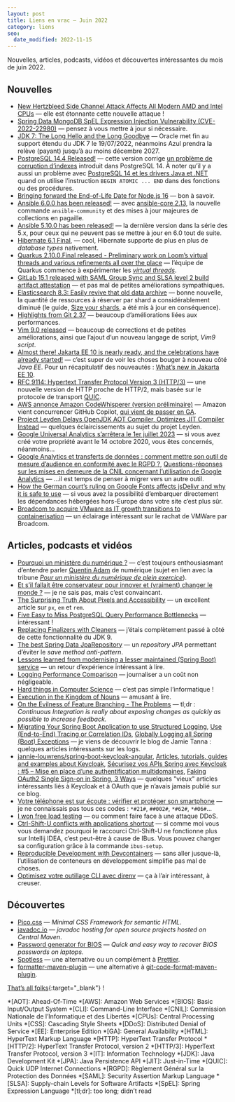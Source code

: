 ```yaml
---
layout: post
title: Liens en vrac — Juin 2022
category: liens
seo:
  date_modified: 2022-11-15
---
```


Nouvelles, articles, podcasts, vidéos et découvertes intéressantes du mois de juin 2022.

## Nouvelles

- [New Hertzbleed Side Channel Attack Affects All Modern AMD and Intel CPUs](https://thehackernews.com/2022/06/new-hertzbleed-side-channel-attack.html)
  — elle est étonnante cette nouvelle attaque !
- [Spring Data MongoDB SpEL Expression Injection Vulnerability (CVE-2022-22980)](https://spring.io/blog/2022/06/20/spring-data-mongodb-spel-expression-injection-vulnerability-cve-2022-22980)
  — pensez à vous mettre à jour si nécessaire.
- [JDK 7: The Long Hello and the Long Goodbye](https://www.azul.com/blog/jdk-7-the-long-hello-and-the-long-goodbye/)
  — Oracle met fin au support étendu du JDK 7 le 19/07/2022, néanmoins Azul prendra la relève (payant) jusqu’à au moins décembre 2027.
- [PostgreSQL 14.4 Released!](https://www.postgresql.org/about/news/postgresql-144-released-2470/)
  — cette version corrige [un problème de corruption d’indexes](https://www.postgresql.org/about/news/postgresql-14-out-of-cycle-release-coming-june-16-2022-2466/)
  introduit dans PostgreSQL 14. À noter qu’il y a aussi un problème avec
  [PostgreSQL 14 et les drivers Java et .NET](https://www.infoq.com/news/2022/06/PostgreSQL-14-Breaking-Change/)
  quand on utilise l’instruction `BEGIN ATOMIC ... END` dans des fonctions ou des procédures.
- [Bringing forward the End-of-Life Date for Node.js 16](https://nodejs.org/en/blog/announcements/nodejs16-eol/)
  — bon à savoir.
- [Ansible 6.0.0 has been released!](https://groups.google.com/g/ansible-announce/c/yprrt94l22w)
  — avec [ansible-core 2.13](https://github.com/ansible/ansible/blob/stable-2.13/changelogs/CHANGELOG-v2.13.rst),
  la nouvelle commande `ansible-community` et des mises à jour majeures de collections en pagaille.
- [Ansible 5.10.0 has been released!](https://groups.google.com/g/ansible-announce/c/7rnkSYhdjSY)
  — la dernière version dans la série des 5.x, pour ceux qui ne peuvent pas se mettre à jour en 6.0 tout de suite.
- [Hibernate 6.1 Final](https://in.relation.to/2022/06/14/orm-61-final/), [](https://in.relation.to/2022/06/24/hibernate-orm-61-features/)
  — cool, Hibernate supporte de plus en plus de _database types_ nativement.
- [Quarkus 2.10.0.Final released - Preliminary work on Loom’s virtual threads and various refinements all over the place](https://quarkus.io/blog/quarkus-2-10-0-final-released/)
  — l’équipe de Quarkus commence à expérimenter les
  _[virtual threads](https://blogs.oracle.com/javamagazine/post/going-inside-javas-project-loom-and-virtual-threads)_.
- [GitLab 15.1 released with SAML Group Sync and SLSA level 2 build artifact attestation](https://about.gitlab.com/releases/2022/06/22/gitlab-15-1-released/)
  — et pas mal de petites améliorations sympathiques.
- [Elasticsearch 8.3: Easily revive that old data archive](https://www.elastic.co/fr/blog/whats-new-elasticsearch-8-3-0)
  — bonne nouvelle, la quantité de ressources à réserver par shard a considérablement diminué (le guide,
  [Size your shards](https://www.elastic.co/guide/en/elasticsearch/reference/8.3/size-your-shards.html), a été mis à jour en conséquence).
- [Highlights from Git 2.37](https://github.blog/2022-06-27-highlights-from-git-2-37/)
  — beaucoup d’améliorations liées aux performances.
- [Vim 9.0 released](https://www.vim.org/vim90.php)
  — beaucoup de corrections et de petites améliorations, ainsi que l’ajout d’un nouveau langage de script, _Vim9 script_.
- [Almost there! Jakarta EE 10 is nearly ready, and the celebrations have already started!](https://blogs.eclipse.org/post/tanja-obradovic/almost-there-jakarta-ee-10-nearly-ready-and-celebrations-have-already-started)
  — c’est super de voir les choses bouger à nouveau côté _Java EE_. Pour un récapitulatif des nouveautés :
  [What’s new in Jakarta EE 10](http://www.mastertheboss.com/java-ee/jakarta-ee/whats-new-in-jakarta-ee-10/).
- [RFC 9114: Hypertext Transfer Protocol Version 3 (HTTP/3)](https://www.bortzmeyer.org/9114.html)
  — une nouvelle version de HTTP proche de HTTP/2, mais basée sur le protocole de transport [QUIC](https://www.bortzmeyer.org/quic.html).
- [AWS annonce Amazon CodeWhisperer (version préliminaire)](https://aws.amazon.com/fr/about-aws/whats-new/2022/06/aws-announces-amazon-codewhisperer-preview/)
  — Amazon vient concurrencer GitHub Copilot, [qui vient de passer en GA](https://github.blog/2022-06-21-github-copilot-is-generally-available-to-all-developers/).
- [Project Leyden Delays OpenJDK AOT Compiler, Optimizes JIT Compiler Instead](https://www.infoq.com/news/2022/06/project-leyden-delays-aot/)
  — quelques éclaircissements au sujet du projet Leyden.
- [Google Universal Analytics s’arrêtera le 1er juillet 2023](https://www.programmez.com/actualites/google-universal-analytics-sarretera-le-1er-juillet-2023-34179)
  — si vous avez créé votre propriété avant le 14 octobre 2020, vous êtes concernés, néanmoins…
- [Google Analytics et transferts de données : comment mettre son outil de mesure d’audience en conformité avec le RGPD ?](https://www.cnil.fr/fr/cookies-et-autres-traceurs/regles/google-analytics-et-transferts-de-donnees-comment-mettre-son-outil-de-mesure-daudience-en-conformite), [Questions-réponses sur les mises en demeure de la CNIL concernant l’utilisation de Google Analytics](https://www.cnil.fr/fr/cookies-et-autres-traceurs/regles/questions-reponses-sur-les-mises-en-demeure-de-la-cnil-concernant-lutilisation-de-google-analytics)
  — …il est temps de penser à migrer vers un autre outil.
- [How the German court’s ruling on Google Fonts affects jsDelivr and why it is safe to use](https://www.jsdelivr.com/blog/how-the-german-courts-ruling-on-google-fonts-affects-jsdelivr-and-why-it-is-safe-to-use/)
  — si vous avez la possibilité d’embarquer directement les dépendances hébergées hors-Europe dans votre site c’est plus sûr.
- [Broadcom to acquire VMware as IT growth transitions to containerisation](https://www.architecting.it/blog/broadcom-vmware/)
  — un éclairage intéressant sur le rachat de VMWare par Broadcom.

## Articles, podcasts et vidéos

- [Pourquoi un ministère du numérique ?](https://podcasts.google.com/feed/aHR0cHM6Ly9mZWVkcy5zb3VuZGNsb3VkLmNvbS91c2Vycy9zb3VuZGNsb3VkOnVzZXJzOjM5ODM4NTg1NS9zb3VuZHMucnNz/episode/dGFnOnNvdW5kY2xvdWQsMjAxMDp0cmFja3MvMTI4MjQ0MjMwOA?ep=14)
  — c’est toujours enthousiasmant d’entendre parler [Quentin Adam](https://www.waxzce.org/) de numérique (sujet en lien
  avec la tribune _[Pour un ministère du numérique de plein exercice](https://www.latribune.fr/opinions/tribunes/pour-un-ministere-du-numerique-de-plein-exercice-916582.html)_).
- [Et s’il fallait être conservateur pour innover et (vraiment) changer le monde ?](https://philippesilberzahn.com/2022/06/13/et-si-il-fallait-etre-conservateur-pour-innover-et-vraiment-changer-le-monde/)
  — je ne sais pas, mais c’est convaincant.
- [The Surprising Truth About Pixels and Accessibility](https://www.joshwcomeau.com/css/surprising-truth-about-pixels-and-accessibility/)
  — un excellent article sur `px`, `em` et `rem`.
- [Five Easy to Miss PostgreSQL Query Performance Bottlenecks](https://pawelurbanek.com/postgresql-query-bottleneck)
  — intéressant !
- [Replacing Finalizers with Cleaners](https://inside.java/2022/05/25/clean-cleaner/)
  — j’étais complètement passé à côté de cette fonctionnalité du JDK 9.
- [The best Spring Data JpaRepository](https://vladmihalcea.com/best-spring-data-jparepository/)
  — un _repository JPA_ permettant d’éviter le _save method anti-pattern_.
- [Lessons learned from modernising a lesser maintained (Spring Boot) service](https://www.jvt.me/posts/2022/05/12/modernise-spring-boot-lessons/)
  — un retour d’expérience intéressant à lire.
- [Logging Performance Comparison](https://blog.sebastian-daschner.com/entries/logging-performance-comparison)
  — journaliser a un coût non négligeable.
- [Hard things in Computer Science](https://blog.frankel.ch/hard-things-computer-science/)
  — c’est pas simple l’informatique !
- [Execution in the Kingdom of Nouns](https://steve-yegge.blogspot.com/2006/03/execution-in-kingdom-of-nouns.html)
  — amusant à lire.
- [On the Evilness of Feature Branching - The Problems](https://thinkinglabs.io/articles/2022/05/30/on-the-evilness-of-feature-branching-the-problems.html)
  — tl;dr : _Continuous Integration is really about exposing changes as quickly as possible to increase feedback._
- [Migrating Your Spring Boot Application to use Structured Logging](https://www.jvt.me/posts/2021/05/31/spring-boot-structured-logging/),
  [Use (End-to-End) Tracing or Correlation IDs](https://www.jvt.me/posts/2021/11/22/correlation-ids/),
  [Globally Logging all Spring (Boot) Exceptions](https://www.jvt.me/posts/2020/10/29/spring-log-all-exceptions/)
  — je viens de découvrir le blog de Jamie Tanna : quelques articles intéressants sur les logs.
- [jannie-louwrens/spring-boot-keycloak-angular](https://github.com/jannie-louwrens/spring-boot-keycloak-angular),
  [Articles, tutorials, guides and examples about Keycloak](https://www.thomasvitale.com/tag/keycloak/),
  [Sécurisez vos APIs Spring avec Keycloak : #5 – Mise en place d’une authentification multidomaines](https://blog.ineat-group.com/2018/11/securisez-vos-apis-spring-avec-keycloak-5-mise-en-place-dune-authentification-multi-domaines/),
  [Faking OAuth2 Single Sign-on in Spring, 3 Ways](https://tanzu.vmware.com/content/pivotal-engineering-journal/faking-oauth2-single-sign-on-in-spring-3-ways)
  — quelques "vieux" articles intéressants liés à Keycloak et à OAuth que je n’avais jamais publié sur ce blog.
- [Votre téléphone est sur écoute : vérifier et protéger son smartphone](https://blog.ostraca.fr/votre-telephone-est-sur-ecoute-verifier-et-proteger-son-smartphone/)
  — je ne connaissais pas tous ces codes : `*#21#`, `##002#`, `*#62#`, `*#06#`…
- [I won free load testing](https://fasterthanli.me/articles/i-won-free-load-testing)
  — ou comment faire face à une attaque DDoS.
- [Ctrl-Shift-U conflicts with applications shortcut](https://github.com/ibus/ibus/issues/1889)
  — si comme moi vous vous demandez pourquoi le raccourci Ctrl-Shift-U ne fonctionne plus sur Intellij IDEA,
  c’est peut-être à cause de IBus. Vous pouvez changer sa configuration grâce à la commande `ibus-setup`.
- [Reproducible Development with Devcontainers](https://www.infoq.com/articles/devcontainers/)
  — sans aller jusque-là, l’utilisation de conteneurs en développement simplifie pas mal de choses.
- [Optimisez votre outillage CLI avec direnv](https://blog.wescale.fr/optimiser-cli-avec-direnv/)
  — ça à l’air intéressant, à creuser.

## Découvertes

- [Pico.css](https://picocss.com/)
  — _Minimal CSS Framework for semantic HTML_.
- [javadoc.io](https://www.javadoc.io/)
  — _javadoc hosting for open source projects hosted on Central Maven_.
- [Password generator for BIOS](https://bios-pw.org/)
  — _Quick and easy way to recover BIOS passwords on laptops._
- [Spotless](https://github.com/diffplug/spotless)
  — une alternative ou un complément à [Prettier](https://prettier.io/).
- [formatter-maven-plugin](https://github.com/revelc/formatter-maven-plugin)
  — une alternative à [git-code-format-maven-plugin](https://github.com/Cosium/git-code-format-maven-plugin).

[That’s all folks](https://www.youtube.com/watch?v=brBAsOfxvkA "Elysian Fields - Passing On The Stairs"){:target="_blank"} !

<!-- prettier-ignore-start -->
*[AOT]: Ahead-Of-Time
*[AWS]: Amazon Web Services
*[BIOS]: Basic Input/Output System
*[CLI]: Command-Line Interface
*[CNIL]: Commission Nationale de l’Informatique et des Libertés
*[CPUs]: Central Processing Units
*[CSS]: Cascading Style Sheets
*[DDoS]: Distributed Denial of Service
*[EE]: Enterprise Edition
*[GA]: General Availability
*[HTML]: HyperText Markup Language
*[HTTP]: HyperText Transfer Protocol
*[HTTP/2]: HyperText Transfer Protocol, version 2
*[HTTP/3]: HyperText Transfer Protocol, version 3
*[IT]: Information Technology
*[JDK]: Java Development Kit
*[JPA]: Java Persistence API
*[JIT]: Just-in-Time
*[QUIC]: Quick UDP Internet Connections
*[RGPD]: Règlement Général sur la Protection des Données
*[SAML]: Security Assertion Markup Language
*[SLSA]: Supply-chain Levels for Software Artifacts
*[SpEL]: Spring Expression Language
*[tl;dr]: too long; didn’t read
<!-- prettier-ignore-end -->
